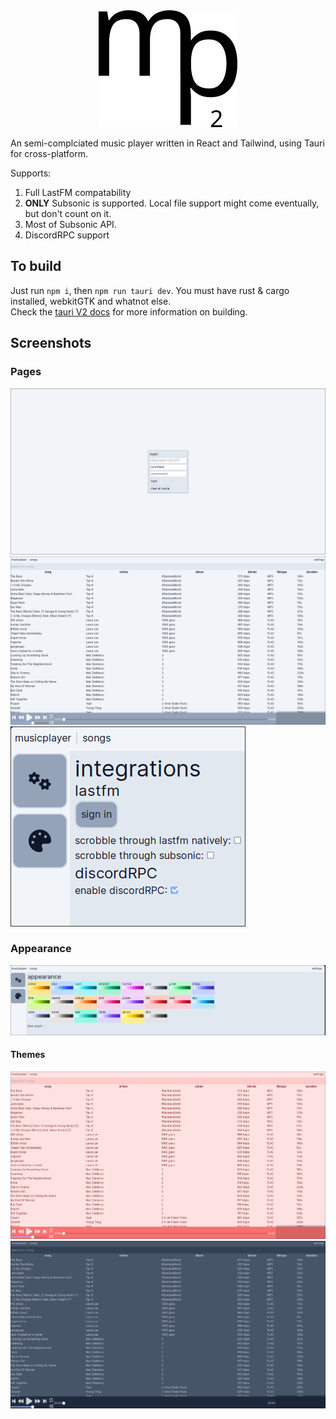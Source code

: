 
<center>
<img src="assets/logo/logo.png">
</center>

An semi-complciated music player written in React and Tailwind, using Tauri for cross-platform.

Supports:
1. Full LastFM compatability
2. **ONLY** Subsonic is supported. Local file support might come eventually, but don't count on it.
3. Most of Subsonic API.
4. DiscordRPC support

## To build
Just run `npm i`, then `npm run tauri dev`. You must have rust & cargo installed, webkitGTK and whatnot else.  
Check the [tauri V2 docs](https://next--tauri.netlify.app/next/guides/building/) for more information on building.

## Screenshots
### Pages
![1st screenshot, showing login](assets/screenshots/1.png)
![2nd screenshot, showing songs](assets/screenshots/2.png)
![3rd screenshot, showing integrations](assets/screenshots/3.png)
### Appearance
![4th screenshot, showing appearance selections](assets/screenshots/4.png)
#### Themes
![5th screenshot, showing light-red theme](assets/screenshots/5.png)
![6th screenshot, showing dark-slate](assets/screenshots/6.png)